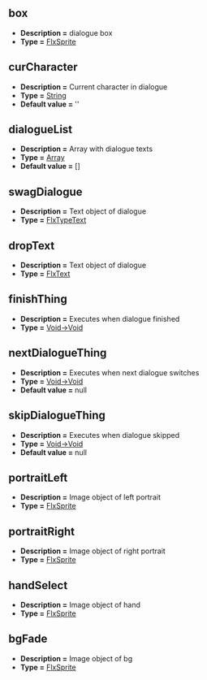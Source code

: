 ## box
* **Description =** dialogue box
* **Type =** [FlxSprite](https://api.haxeflixel.com/flixel/FlxSprite.html)

## curCharacter
* **Description =** Current character in dialogue
* **Type =** [String](https://api.haxeflixel.com/String.html)
* **Default value =** ''

## dialogueList
* **Description =** Array with dialogue texts
* **Type =** [Array<String>](https://api.haxeflixel.com/Array.html)
* **Default value =** []

## swagDialogue
* **Description =** Text object of dialogue
* **Type =** [FlxTypeText](https://api.haxeflixel.com/flixel/addons/text/FlxTypeText.html)

## dropText
* **Description =** Text object of dialogue
* **Type =** [FlxText](https://api.haxeflixel.com/flixel/text/FlxText.html)

## finishThing
* **Description =** Executes when dialogue finished
* **Type =** [Void->Void](https://api.haxeflixel.com/Void.html)

## nextDialogueThing
* **Description =** Executes when next dialogue switches
* **Type =** [Void->Void](https://api.haxeflixel.com/Void.html)
* **Default value =** null

## skipDialogueThing
* **Description =** Executes when dialogue skipped
* **Type =** [Void->Void](https://api.haxeflixel.com/Void.html)
* **Default value =** null

## portraitLeft
* **Description =** Image object of left portrait
* **Type =** [FlxSprite](https://api.haxeflixel.com/flixel/FlxSprite.html)

## portraitRight
* **Description =** Image object of right portrait
* **Type =** [FlxSprite](https://api.haxeflixel.com/flixel/FlxSprite.html)

## handSelect
* **Description =** Image object of hand
* **Type =** [FlxSprite](https://api.haxeflixel.com/flixel/FlxSprite.html)

## bgFade
* **Description =** Image object of bg
* **Type =** [FlxSprite](https://api.haxeflixel.com/flixel/FlxSprite.html)

